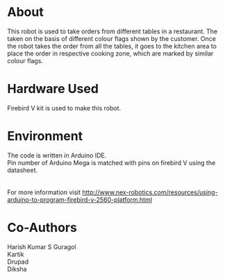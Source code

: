 # About
This robot is used to take orders from different tables in  a restaurant. The taken on the basis of different colour flags shown by the customer. Once the robot takes the order from all the tables, it goes to the kitchen area to place the order in respective cooking zone, which are marked by similar colour flags. 

# Hardware Used
Firebird V kit is used to make this robot.

# Environment
The code is written in Arduino IDE. <br>
Pin number of Arduino Mega is matched with pins on firebird V using the datasheet.<br>
<br><br>
For more information visit
http://www.nex-robotics.com/resources/using-arduino-to-program-firebird-v-2560-platform.html



# Co-Authors
Harish Kumar S Guragol<br>
Kartik<br>
Drupad<br>
Diksha


